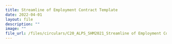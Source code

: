 ```yaml
---
title: Streamline of Employment Contract Template
date: 2022-04-01
layout: file
description: ""
image: ""
file_url: /files/circulars/C20_ALPS_SHM2021_Streamline of Employment Contract Template.pdf
---
```

